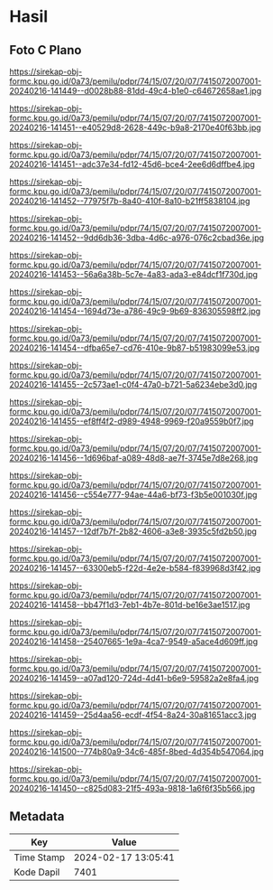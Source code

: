 # Hasil

## Foto C Plano

https://sirekap-obj-formc.kpu.go.id/0a73/pemilu/pdpr/74/15/07/20/07/7415072007001-20240216-141449--d0028b88-81dd-49c4-b1e0-c64672658ae1.jpg

https://sirekap-obj-formc.kpu.go.id/0a73/pemilu/pdpr/74/15/07/20/07/7415072007001-20240216-141451--e40529d8-2628-449c-b9a8-2170e40f63bb.jpg

https://sirekap-obj-formc.kpu.go.id/0a73/pemilu/pdpr/74/15/07/20/07/7415072007001-20240216-141451--adc37e34-fd12-45d6-bce4-2ee6d6dffbe4.jpg

https://sirekap-obj-formc.kpu.go.id/0a73/pemilu/pdpr/74/15/07/20/07/7415072007001-20240216-141452--77975f7b-8a40-410f-8a10-b21ff5838104.jpg

https://sirekap-obj-formc.kpu.go.id/0a73/pemilu/pdpr/74/15/07/20/07/7415072007001-20240216-141452--9dd6db36-3dba-4d6c-a976-076c2cbad36e.jpg

https://sirekap-obj-formc.kpu.go.id/0a73/pemilu/pdpr/74/15/07/20/07/7415072007001-20240216-141453--56a6a38b-5c7e-4a83-ada3-e84dcf1f730d.jpg

https://sirekap-obj-formc.kpu.go.id/0a73/pemilu/pdpr/74/15/07/20/07/7415072007001-20240216-141454--1694d73e-a786-49c9-9b69-836305598ff2.jpg

https://sirekap-obj-formc.kpu.go.id/0a73/pemilu/pdpr/74/15/07/20/07/7415072007001-20240216-141454--dfba65e7-cd76-410e-9b87-b51983099e53.jpg

https://sirekap-obj-formc.kpu.go.id/0a73/pemilu/pdpr/74/15/07/20/07/7415072007001-20240216-141455--2c573ae1-c0f4-47a0-b721-5a6234ebe3d0.jpg

https://sirekap-obj-formc.kpu.go.id/0a73/pemilu/pdpr/74/15/07/20/07/7415072007001-20240216-141455--ef8ff4f2-d989-4948-9969-f20a9559b0f7.jpg

https://sirekap-obj-formc.kpu.go.id/0a73/pemilu/pdpr/74/15/07/20/07/7415072007001-20240216-141456--1d696baf-a089-48d8-ae7f-3745e7d8e268.jpg

https://sirekap-obj-formc.kpu.go.id/0a73/pemilu/pdpr/74/15/07/20/07/7415072007001-20240216-141456--c554e777-94ae-44a6-bf73-f3b5e001030f.jpg

https://sirekap-obj-formc.kpu.go.id/0a73/pemilu/pdpr/74/15/07/20/07/7415072007001-20240216-141457--12df7b7f-2b82-4606-a3e8-3935c5fd2b50.jpg

https://sirekap-obj-formc.kpu.go.id/0a73/pemilu/pdpr/74/15/07/20/07/7415072007001-20240216-141457--63300eb5-f22d-4e2e-b584-f839968d3f42.jpg

https://sirekap-obj-formc.kpu.go.id/0a73/pemilu/pdpr/74/15/07/20/07/7415072007001-20240216-141458--bb47f1d3-7eb1-4b7e-801d-be16e3ae1517.jpg

https://sirekap-obj-formc.kpu.go.id/0a73/pemilu/pdpr/74/15/07/20/07/7415072007001-20240216-141458--25407665-1e9a-4ca7-9549-a5ace4d609ff.jpg

https://sirekap-obj-formc.kpu.go.id/0a73/pemilu/pdpr/74/15/07/20/07/7415072007001-20240216-141459--a07ad120-724d-4d41-b6e9-59582a2e8fa4.jpg

https://sirekap-obj-formc.kpu.go.id/0a73/pemilu/pdpr/74/15/07/20/07/7415072007001-20240216-141459--25d4aa56-ecdf-4f54-8a24-30a81651acc3.jpg

https://sirekap-obj-formc.kpu.go.id/0a73/pemilu/pdpr/74/15/07/20/07/7415072007001-20240216-141500--774b80a9-34c6-485f-8bed-4d354b547064.jpg

https://sirekap-obj-formc.kpu.go.id/0a73/pemilu/pdpr/74/15/07/20/07/7415072007001-20240216-141450--c825d083-21f5-493a-9818-1a6f6f35b566.jpg


## Metadata

| Key        | Value               |
| ---------- | ------------------- |
| Time Stamp | 2024-02-17 13:05:41 |
| Kode Dapil | 7401                |



